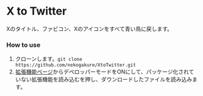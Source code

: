 # X to Twitter
Xのタイトル、ファビコン、Xのアイコンをすべて青い鳥に戻します。
### How to use
1. クローンします。`git clone https://github.com/nekogakure/XtoTwitter.git`
2. [拡張機能ページ](chrome://extensions/)からデペロッパーモードをONにして、パッケージ化されていない拡張機能を読み込むを押し、ダウンロードしたファイルを読み込みます。
